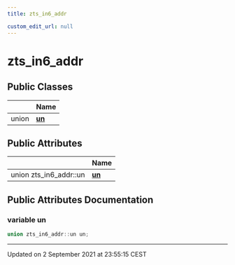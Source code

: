 ```yaml
---
title: zts_in6_addr

custom_edit_url: null
---
```


# zts_in6_addr



## Public Classes

|                | Name           |
| -------------- | -------------- |
| union | **[un](/autogen/libzt/classes/unionzts__in6__addr_1_1un.md)**  |

## Public Attributes

|                | Name           |
| -------------- | -------------- |
| union zts_in6_addr::un | **[un](/autogen/libzt/classes/structzts__in6__addr.md#variable-un)**  |

## Public Attributes Documentation

### variable un

```cpp
union zts_in6_addr::un un;
```


-------------------------------

Updated on  2 September 2021 at 23:55:15 CEST